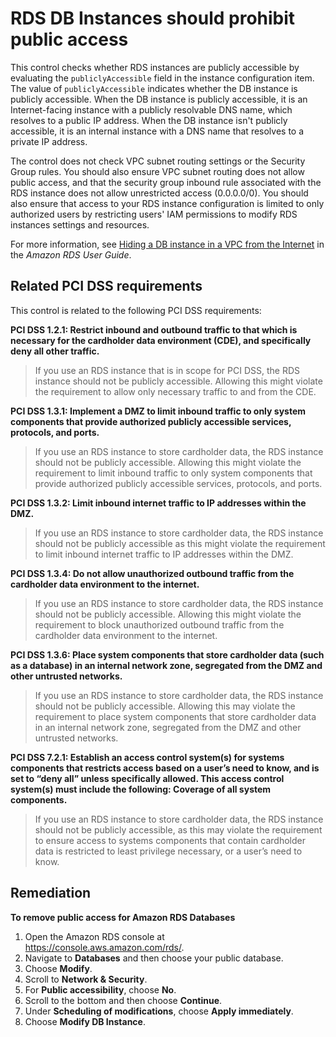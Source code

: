 # RDS DB Instances should prohibit public access

This control checks whether RDS instances are publicly accessible by evaluating the `publiclyAccessible` field in the instance configuration item. The value of `publiclyAccessible` indicates whether the DB instance is publicly accessible. When the DB instance is publicly accessible, it is an Internet-facing instance with a publicly resolvable DNS name, which resolves to a public IP address. When the DB instance isn't publicly accessible, it is an internal instance with a DNS name that resolves to a private IP address.

The control does not check VPC subnet routing settings or the Security Group rules. You should also ensure VPC subnet routing does not allow public access, and that the security group inbound rule associated with the RDS instance does not allow unrestricted access (0.0.0.0/0). You should also ensure that access to your RDS instance configuration is limited to only authorized users by restricting users' IAM permissions to modify RDS instances settings and resources.

For more information, see [Hiding a DB instance in a VPC from the Internet](https://docs.aws.amazon.com/AmazonRDS/latest/UserGuide/USER_VPC.WorkingWithRDSInstanceinaVPC.html#USER_VPC.Hiding) in the _Amazon RDS User Guide_.

## Related PCI DSS requirements

This control is related to the following PCI DSS requirements:

**PCI DSS 1.2.1: Restrict inbound and outbound traffic to that which is necessary for the cardholder data environment (CDE), and specifically deny all other traffic.**

> If you use an RDS instance that is in scope for PCI DSS, the RDS instance should not be publicly accessible. Allowing this might violate the requirement to allow only necessary traffic to and from the CDE.

**PCI DSS 1.3.1: Implement a DMZ to limit inbound traffic to only system components that provide authorized publicly accessible services, protocols, and ports.**

> If you use an RDS instance to store cardholder data, the RDS instance should not be publicly accessible. Allowing this might violate the requirement to limit inbound traffic to only system components that provide authorized publicly accessible services, protocols, and ports.

**PCI DSS 1.3.2: Limit inbound internet traffic to IP addresses within the DMZ.**

> If you use an RDS instance to store cardholder data, the RDS instance should not be publicly accessible as this might violate the requirement to limit inbound internet traffic to IP addresses within the DMZ.

**PCI DSS 1.3.4: Do not allow unauthorized outbound traffic from the cardholder data environment to the internet.**

> If you use an RDS instance to store cardholder data, the RDS instance should not be publicly accessible. Allowing this might violate the requirement to block unauthorized outbound traffic from the cardholder data environment to the internet.

**PCI DSS 1.3.6: Place system components that store cardholder data (such as a database) in an internal network zone, segregated from the DMZ and other untrusted networks.**

> If you use an RDS instance to store cardholder data, the RDS instance should not be publicly accessible. Allowing this may violate the requirement to place system components that store cardholder data in an internal network zone, segregated from the DMZ and other untrusted networks.

**PCI DSS 7.2.1: Establish an access control system(s) for systems components that restricts access based on a user’s need to know, and is set to “deny all” unless specifically allowed. This access control system(s) must include the following: Coverage of all system components.**

> If you use an RDS instance to store cardholder data, the RDS instance should not be publicly accessible, as this may violate the requirement to ensure access to systems components that contain cardholder data is restricted to least privilege necessary, or a user’s need to know.

## Remediation

**To remove public access for Amazon RDS Databases**

1. Open the Amazon RDS console at https://console.aws.amazon.com/rds/.
2. Navigate to **Databases** and then choose your public database.
3. Choose **Modify**.
4. Scroll to **Network & Security**.
5. For **Public accessibility**, choose **No**.
6. Scroll to the bottom and then choose **Continue**.
7. Under **Scheduling of modifications**, choose **Apply immediately**.
8. Choose **Modify DB Instance**.
